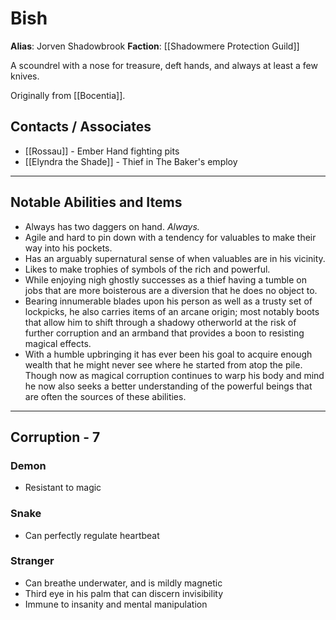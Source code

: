 # Bish

**Alias**: Jorven Shadowbrook
**Faction**: [[Shadowmere Protection Guild]]

A scoundrel with a nose for treasure, deft hands, and always at least a few knives.

Originally from [[Bocentia]].
## Contacts / Associates

- [[Rossau]] - Ember Hand fighting pits
- [[Elyndra the Shade]] - Thief in The Baker's employ

---
## Notable Abilities and Items

- Always has two daggers on hand. _Always._
- Agile and hard to pin down with a tendency for valuables to make their way into his pockets. 
- Has an arguably supernatural sense of when valuables are in his vicinity. 
- Likes to make trophies of symbols of the rich and powerful. 
- While enjoying nigh ghostly successes as a thief having a tumble on jobs that are more boisterous are a diversion that he does no object to. 
- Bearing innumerable blades upon his person as well as a trusty set of lockpicks, he also carries items of an arcane origin; most notably boots that allow him to shift through a shadowy otherworld at the risk of further corruption and an armband that provides a boon to resisting magical effects. 
- With a humble upbringing it has ever been his goal to acquire enough wealth that he might never see where he started from atop the pile. Though now as magical corruption continues to warp his body and mind he now also seeks a better understanding of the powerful beings that are often the sources of these abilities.

---
## Corruption - 7

### Demon

- Resistant to magic
### Snake

- Can perfectly regulate heartbeat

### Stranger

- Can breathe underwater, and is mildly magnetic
- Third eye in his palm that can discern invisibility 
- Immune to insanity and mental manipulation
